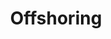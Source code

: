 ---
title: Offshoring
subTitle: Administration Cloud et Infrastructure  
published: true
categories: Offre
technology: ["frontend", "design", "scrum"]
coverImage: /images/home/offer/offshoring2.webp
metaDescription: ["A partir de 200€ / Mois. 3Mois offerts."]
subDescription: ""
date: ""
---